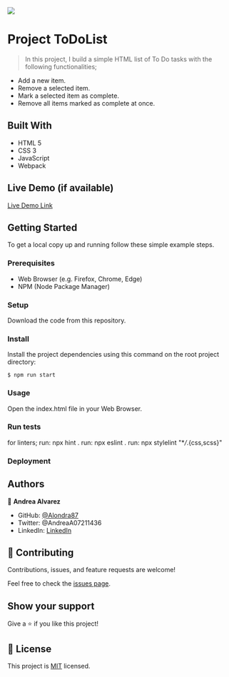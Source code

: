 ![](https://img.shields.io/badge/Microverse-blueviolet)

# Project ToDoList

> In this project, I build a simple HTML list of To Do tasks with the following functionalities;

- Add a new item.
- Remove a selected item.
- Mark a selected item as complete.
- Remove all items marked as complete at once.

## Built With

- HTML 5
- CSS 3
- JavaScript
- Webpack

## Live Demo (if available)

[Live Demo Link](https://livedemo.com)

## Getting Started

To get a local copy up and running follow these simple example steps.

### Prerequisites

- Web Browser (e.g. Firefox, Chrome, Edge)
- NPM (Node Package Manager)

### Setup

Download the code from this repository.

### Install

Install the project dependencies using this command on the root project directory:

```console
$ npm run start
```

### Usage

Open the index.html file in your Web Browser.

### Run tests

for linters;
run: npx hint .
run: npx eslint .
run: npx stylelint "\*_/_.{css,scss}"

### Deployment

## Authors

👤 **Andrea Alvarez**

- GitHub: [@Alondra87](https://github.com/Alondra87)
- Twitter: @AndreaA07211436
- LinkedIn: [LinkedIn](https://www.linkedin.com/in/andrea-a-384903224/)

## 🤝 Contributing

Contributions, issues, and feature requests are welcome!

Feel free to check the [issues page](../../issues/).

## Show your support

Give a ⭐️ if you like this project!

## 📝 License

This project is [MIT](./MIT.md) licensed.
